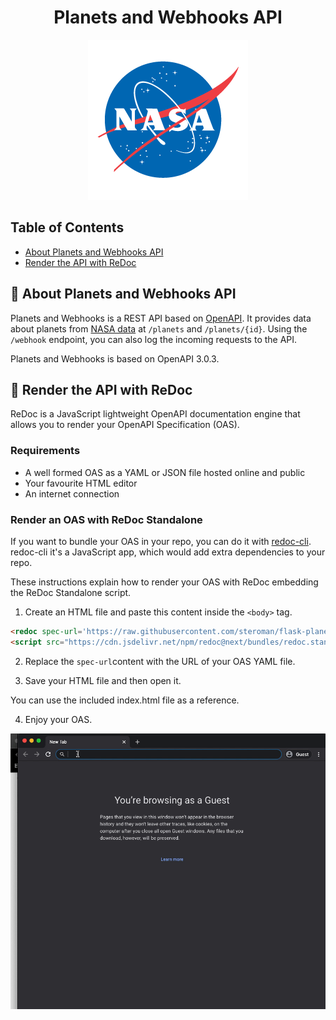 <div align="center">

# Planets and Webhooks API
 ![NASA's logo](/docs/assets/nasa-logo.png)

</div>

## Table of Contents

- [About Planets and Webhooks API](#📄-about)
- [Render the API with ReDoc](#🚀-getting-started)

## 📄 About Planets and Webhooks API

Planets and Webhooks is a REST API based on [OpenAPI](https://www.openapis.org/ "Link to the OpenAPI website"). It provides data about planets from [NASA data](https://solarsystem.nasa.gov/moons/in-depth/ "Link to NASA") at `/planets` and `/planets/{id}`. Using the `/webhook` endpoint, you can also log the incoming requests to the API.

Planets and Webhooks is based on OpenAPI 3.0.3.

## 📝 Render the API with ReDoc

ReDoc is a JavaScript lightweight OpenAPI documentation engine that allows you to render your OpenAPI Specification (OAS).

### Requirements

- A well formed OAS as a YAML or JSON file hosted online and public
- Your favourite HTML editor
- An internet connection

### Render an OAS with ReDoc Standalone

If you want to bundle your OAS in your repo, you can do it with [redoc-cli](https://github.com/Redocly/redoc/tree/master/cli "Link to ReDoc CLI GitHub page"). redoc-cli it's a JavaScript app, which would add extra dependencies to your repo.

These instructions explain how to render your OAS with ReDoc embedding the ReDoc Standalone script.

1. Create an HTML file and paste this content inside the `<body>` tag.

  ```html
  <redoc spec-url='https://raw.githubusercontent.com/steroman/flask-planets/main/openapi/openapi.yaml'></redoc>
  <script src="https://cdn.jsdelivr.net/npm/redoc@next/bundles/redoc.standalone.js"> </script>
  ```
2. Replace the `spec-url`content with the URL of your OAS YAML file.

3. Save your HTML file and then open it.  

  You can use the included index.html file as a reference.

4. Enjoy your OAS.  

  ![The OAS rendered with ReDoc](/docs/assets/redoc-oas.gif)
